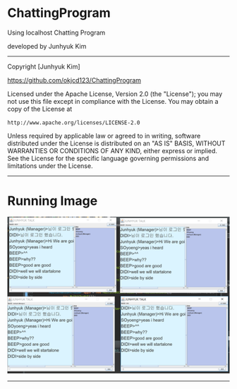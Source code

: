 # ChattingProgram
Using localhost Chatting Program

developed by Junhyuk Kim

***

Copyright [Junhyuk Kim]

https://github.com/okjcd123/ChattingProgram <br>


Licensed under the Apache License, Version 2.0 (the "License");
you may not use this file except in compliance with the License.
You may obtain a copy of the License at

    http://www.apache.org/licenses/LICENSE-2.0

Unless required by applicable law or agreed to in writing, software
distributed under the License is distributed on an "AS IS" BASIS,
WITHOUT WARRANTIES OR CONDITIONS OF ANY KIND, either express or implied.
See the License for the specific language governing permissions and
limitations under the License.

***
# Running Image

<div align="center">
  <center> <img src="running.PNG"> </center>
</div>

***
